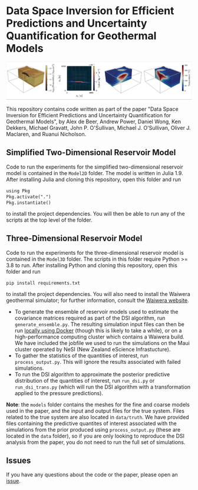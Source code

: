 # Data Space Inversion for Efficient Predictions and Uncertainty Quantification for Geothermal Models

![3D Reservoir Model](3d_model.png)

This repository contains code written as part of the paper "Data Space Inversion for Efficient Predictions and Uncertainty Quantification for Geothermal Models", by Alex de Beer, Andrew Power, Daniel Wong, Ken Dekkers, Michael Gravatt, John P. O'Sullivan, Michael J. O'Sullivan, Oliver J. Maclaren, and Ruanui Nicholson.

## Simplified Two-Dimensional Reservoir Model

Code to run the experiments for the simplified two-dimensional reservoir model is contained in the `Model2D` folder. The model is written in Julia 1.9. After installing Julia and cloning this repository, open this folder and run
```
using Pkg
Pkg.activate(".")
Pkg.instantiate()
```
to install the project dependencies. You will then be able to run any of the scripts at the top level of the folder.

## Three-Dimensional Reservoir Model

Code to run the experiments for the three-dimensional reservoir model is contained in the `Model3D` folder. The scripts in this folder require Python >= 3.8 to run. After installing Python and cloning this repository, open this folder and run
```
pip install requirements.txt
```
to install the project dependencies. You will also need to install the Waiwera geothermal simulator; for further information, consult the [Waiwera website](https://waiwera.github.io). 

 - To generate the ensemble of reservoir models used to estimate the covariance matrices required as part of the DSI algorithm, run `generate_ensemble.py`. The resulting simulation input files can then be run [locally using Docker](https://waiwera.readthedocs.io/en/latest/run.html) (though this is likely to take a while), or on a high-performance computing cluster which contains a Waiwera build. We have included the jobfile we used to run the simulations on the Maui cluster operated by NeSI (New Zealand eScience Infrastucture).
 - To gather the statistics of the quantities of interest, run `process_output.py`. This will ignore the results associated with failed simulations. 
 - To run the DSI algorithm to approximate the posterior predictive distribution of the quantities of interest, run `run_dsi.py` or `run_dsi_trans.py` (which will run the DSI algorithm with a transformation applied to the pressure predictions).

**Note**: the `models` folder contains the meshes for the fine and coarse models used in the paper, and the input and output files for the true system. Files related to the true system are also located in `data/truth`. We have provided files containing the predictive quantites of interest associated with the simulations from the prior produced using `process_output.py` (these are located in the `data` folder), so if you are only looking to reproduce the DSI analysis from the paper, you do not need to run the full set of simulations.

## Issues

If you have any questions about the code or the paper, please open an [issue](https://github.com/alexgdebeer/GeothermalDSI/issues).